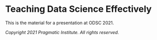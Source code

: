 # Teaching Data Science Effectively

This is the material for a presentation at ODSC 2021.

*Copyright 2021 Pragmatic Institute.  All rights reserved.*
